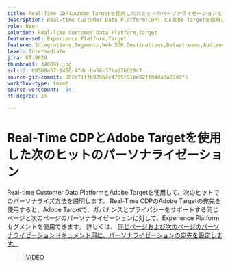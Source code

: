 ```yaml
---
title: Real-Time CDPとAdobe Targetを使用した次ヒットのパーソナライゼーションとは
description: Real-time Customer Data Platform(CDP) とAdobe Targetを使用した次のヒットでのパーソナライズ方法について説明します。
role: User
solution: Real-Time Customer Data Platform,Target
feature-set: Experience Platform,Target
feature: Integrations,Segments,Web SDK,Destinations,Datastreams,Audiences,Experience Targeting
level: Intermediate
jira: KT-9629
thumbnail: 340091.jpg
exl-id: 08568a37-1450-4fdc-ba58-37ea026028c7
source-git-commit: 802a71ffb92864c4765f81be02ff84da3a87d9f5
workflow-type: tm+mt
source-wordcount: '94'
ht-degree: 1%

---
```


# Real-Time CDPとAdobe Targetを使用した次のヒットのパーソナライゼーション

Real-time Customer Data PlatformとAdobe Targetを使用して、次のヒットでのパーソナライズ方法を説明します。 Real-Time CDPのAdobe Targetの宛先を使用すると、Adobe Targetで、ガバナンスとプライバシーをサポートする同じページと次のページのパーソナライゼーションに対して、Experience Platformセグメントを使用できます。 詳しくは、 [同じページおよび次のページのパーソナライゼーションドキュメント用に、パーソナライゼーションの宛先を設定します。](https://experienceleague.adobe.com/docs/experience-platform/destinations/ui/activate/configure-personalization-destinations.html?lang=ja)

>[!VIDEO](https://video.tv.adobe.com/v/340091?quality=12&learn=on)

